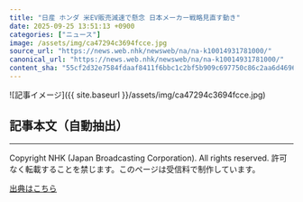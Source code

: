 ```yaml
---
title: "日産 ホンダ 米EV販売減速で懸念 日本メーカー戦略見直す動き"
date: 2025-09-25 13:51:13 +0900
categories: ["ニュース"]
image: /assets/img/ca47294c3694fcce.jpg
source_url: "https://news.web.nhk/newsweb/na/na-k10014931781000/"
canonical_url: "https://news.web.nhk/newsweb/na/na-k10014931781000/"
content_sha: "55cf2d32e7584fdaaf8411f6bbc1c2bf5b909c697750c86c2aa6d4696930246c"
---
```


![記事イメージ]({{ site.baseurl }}/assets/img/ca47294c3694fcce.jpg)

## 記事本文（自動抽出）
<div><div class="_13tndsj2"><nav aria-label="フッターサイトナビゲーション" class="_13tndsj4"></nav><hr class="esl7kn2s esl7kn1l esl7kn1n _14xli2ae"><p class="esl7kn2s esl7kn1m esl7kn1o _1yvk0f68 _1lugom81">Copyright NHK (Japan Broadcasting Corporation). All rights reserved. 許可なく転載することを禁じます。このページは受信料で制作しています。</p></div></div>

[出典はこちら](https://news.web.nhk/newsweb/na/na-k10014931781000/)
